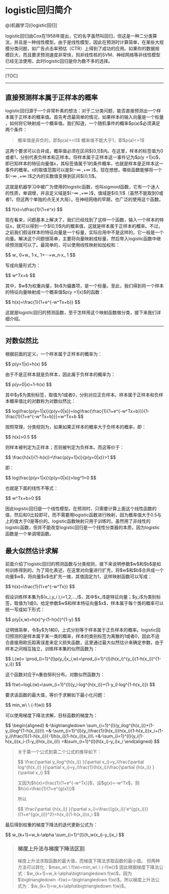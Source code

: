 <h1>logistic回归简介 </h1>
<p>@(机器学习)[logistic回归]</p>
<p>logistic回归由Cox在1958年提出，它的名字虽然叫回归，但这是一种二分类算法，并且是一种线性模型。由于是线性模型，因此在预测时计算简单，在某些大规模分类问题，如广告点击率预估（CTR）上得到了成功的应用。如果你的数据规模巨大，而且要求预测速度非常快，则非线性核的SVM、神经网络等非线性模型已经无法使用，此时logistic回归是你为数不多的选择。</p>
<hr />
<div>[TOC]</div>
<hr />
<h2>直接预测样本属于正样本的概率</h2>
<p>logistic回归源于一个非常朴素的想法：对于二分类问题，能否直接预测出一个样本属于正样本的概率值。首先考虑最简单的情况，如果样本的输入向量是一个标量 ，如何将它映射成一个概率值。我们知道，一个随机事件的概率$p(a)$必须满足两个条件：</p>
<blockquote><p>概率值是非负的，即$p(a)>=0$
概率值不能大于1，即$p(a)<=1$</p>
</blockquote>
<p>这两个要求可以合并成，概率值必须在区间$[0,1]$内。在这里，样本的标签值为0或者1，分别代表负样本和正样本。将样本属于正样本这一事件记为$p(y =1|x)$，即已知样本的特征向量值x，其标签值属于1的条件概率，也就是样本是正样本这一事件的概率。x的取值范围可以是$(−∞ ,+∞ )$，现在想想，哪些函数能够将一个$(−∞ ,+∞ )$之内的实数值变换到区间$[0,1]$。</p>
<p>这就是机器学习中被广为使用的logistic函数，也叫sigmoid函数，它有一个迷人的性质，单调增，并且定义域是$(−∞ ,+∞ )$，值域是$(0,1)$（虽然不能取到0或者1，但这两个单独的点无关大局）。在神经网络的早期，也广泛的使用这个函数。</p>
<div>$$
f(x)=\dfrac{1}{1+e^x}
$$</div>
<p>现在看来，问题基本上解决了，我们已经找到了这样一个函数，输入一个样本的特征x，就可以得到一个$(0,1)$内的概率值，这就是样本属于正样本的概率。不过，之前我们假设样本的特征向量是一个标量，实际应用中不是这样的，它一般是一个向量。解决这个问题很简单，主要将向量映射成标量，然后带入logistic函数中继续预测就可以了。最简单的，可以使用线性映射如加权和：</p>
<div>$$
w_ 0+w_ 1·x_ 1+···+w_n·x_ 1
$$</div>
<p>写成向量形式为：</p>
<div>$$
w^Tx+b
$$</div>
<p>其中，$w$为权重向量，$b$为偏置项，是一个标量。至此，我们得到将一个样本的特征向量映射成一个概率值$p(y =1|x)$的函数：</p>
<div>$$
h(x)=\frac{1}{1+e^{-w^Tx+b}}
$$</div>
<p>这就是logistic回归的预测函数，至于怎样用这个映射函数做分类，接下来我们详细介绍。</p>
<hr />
<h2>对数似然比</h2>
<p>根据前面的定义，一个样本属于正样本的概率为：</p>
<div>$$
p(y=1|x)=h(x)
$$</div>
<p>由于不是正样本就是负样本，因此属于负样本的概率为：</p>
<div>$$
p(y=0|x)=1-h(x)
$$</div>
<p>其中$y$为类别标签，取值为1或者0，分别对应正负样本。样本属于正样本和负样本概率值比的对数称为对数似然比：</p>
<div>$$
log\frac{p(y=1|x)}{p(y=0|x)}=log\frac{\frac{1}{1+e^{-w^Tx+b}}}{1-\frac{1}{1+e^{-w^Tx+b}}}=w^Tx+b
$$</div>
<p>按照常理，分类规则为，如果如果正样本的概率大于负样本的概率，即：</p>
<div>$$
h(x)&gt;0.5
$$</div>
<p>则样本被判定为正样本；否则被判定为负样本。而这等价于：</p>
<div>$$
\frac{h(x)}{1-h(x)}=\frac{p(y=1|x)}{p(y=0|x)}&gt;1
$$</div>
<p>即：</p>
<div>$$
log\frac{p(y=1|x)}{p(y=0|x)}&gt;log^1=0
$$</div>
<p>也就是下面的线性不等式：</p>
<div>$$
w^Tx+b&gt;0
$$</div>
<p>因此logistic回归是一个线性模型。在预测时，只需要计算上面这个线性函数的值，然后和0比较即可，而不需要用logistic函数进行映射，因为概率值大于0.5与上的值大于0是等价的。logistic函数映射只用于训练时。虽然用了非线性的logistic函数，但并不能改变logistic回归是一个线性分类器的本质，因为logistic函数是一个单调增函数。</p>
<h2>最大似然估计求解</h2>
<p>前面介绍了logistic回归的预测函数与分类规则，接下来说明参数$w$和$b$是如何训练得到的。为了简化表述，在这里对向量进行扩充，将$w$和$b$合并成一个向量$w$，将向量$x$也扩充一维，其值固定为1，这样映射函数可以写成：</p>
<div>$$
h(x)=\frac{1}{1+e^{-w^Tx}}
$$</div>
<p>假设训练样本集为$(x_i,y_i ),i=1,2,...,l$，其中$x_i$是特征向量；$y_i$为类别标签，取值为1或0。给定参数$w$和样本特征向量$x$，样本属于每个类的概率可以统一写成如下形式：</p>
<div>$$
p(y|x,w)=h(x)^y·(1-h(x))^{1-y}
$$</div>
<p>证明很简单，令$y$为1和0，上式分别等于样本属于正负样本的概率。logistic回归预测的是样本属于某一类的概率，样本的类别标签为离散的1或者0，因此不适合直接用欧氏距离误差来定义损失函数，这里通过最大似然估计来确定参数。由于样本之间相互独立，训练样本集的似然函数为：</p>
<div>$$
L(w)= \prod_{i=1}^{l}p(y_i|x_i,w)=\prod_{i=1}^{l}(h(x_i)^{y_i}(1-h(x_i))^{1-y_i})
$$</div>
<p>这个函数对应于n重伯努利分布。对数似然函数为：</p>
<div>$$
f(w)=logL(w)=\sum_{i=1}^{l}(y_i·log^{h(x_i)}+(1-y_i)·log^{1-h(x_i)})
$$</div>
<p>要求该函数的最大值，等价于求解如下最小化问题：</p>
<div>$$
min_w\ \ (-f(w))
$$</div>
<p>可以使用梯度下降法求解，目标函数的梯度为：</p>
<div>$$
\begin{aligned}
&amp;-\bigtriangledown \sum_{i=1}^{l}(y_ilog^{h(x_i)}+(1-y_i)log^{1-h(x_i)})\\
=&amp;-\sum_{i=1}^{l}(y_i\frac{1}{h(x_i)}h(x_i)(1-h(x_i))x_i+(1-y_i)\frac{1}{1-h(x_i)}(-1)h(x_i)(1-h(x_i))x_i)\\
=&amp;-\sum_{i=1}^{l}(y_i(1-h(x_i))x_i-(1-y_i)h(x_i)x_i)\\
=&amp;\sum_{i=1}^{l}(h(x_i)-y_i)x_i
\end{aligned}
$$</div>
<blockquote><p>关于第一个公式到第二个公式的推导如下：</p>
<div>$$
\frac{\partial y_ilog^{h(x_i)} }{\partial x_i}=y_i\frac{\partial log^{h(x_i)} }{\partial x_i}=y_i\frac{1}{h(x_i)}\frac{\partial {h(x_i)} }{\partial x_i}
$$</div>
<p>又因为$h(x)=\frac{1}{1+e^{-w^Tx}}$，设$g(x)=-w^Tx$，则$h(x)=\frac{1}{1+e^{g(x)}}$</p>
<p>所以</p>
<div>$$
\frac{\partial {h(x_i)} }{\partial x_i}=\frac{{g(x_i)}&#39;e^{g(x_i)}}{(1+e^{g(x_i)})^2}=h(x_i)(1-h(x_i))x_i
$$</div>
</blockquote>
<p>最后得到权重的梯度下降法的迭代更新公式为：</p>
<div>$$
w_{k+1}=w_k-\alpha \sum_{i=1}^{l}(h_w(x_i)-y_i)x_i
$$</div>
<blockquote><h3>梯度上升法与梯度下降法区别</h3>
<p>梯度上升法求取函数的最大值，而梯度下降法求取函数的最小值。
但两种方法可以转化：$max_w\ \ f(w)=min_w\ \ (-f(w))$
因此根据梯度下降法公式：$w_{k+1}=w_k-\alpha\bigtriangledown f(w)$，因为$\bigtriangledown -f(w)=-\bigtriangledown f(w)$，所以梯度上升法公式为：$w_{k+1}=w_k+\alpha\bigtriangledown f(w)$。</p>
</blockquote>
